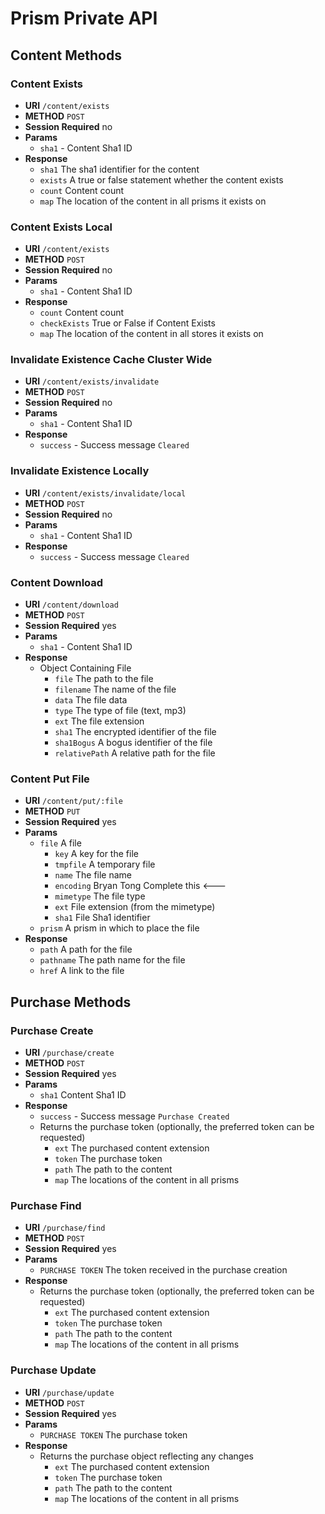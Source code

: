 # Prism Private API

## Content Methods

### Content Exists

* **URI** `/content/exists`
* **METHOD** `POST`
* **Session Required** no
* **Params**
    * `sha1` - Content Sha1 ID
* **Response**
    * `sha1` The sha1 identifier for the content
    * `exists` A true or false statement whether the content exists
    * `count` Content count
    * `map` The location of the content in all prisms it exists on
    
### Content Exists Local

* **URI** `/content/exists`
* **METHOD** `POST`
* **Session Required** no
* **Params**
    * `sha1` - Content Sha1 ID
* **Response**
    * `count` Content count
    * `checkExists` True or False if Content Exists
    * `map` The location of the content in all stores it exists on
    
### Invalidate Existence Cache Cluster Wide

* **URI** `/content/exists/invalidate`
* **METHOD** `POST`
* **Session Required** no
* **Params**
    * `sha1` - Content Sha1 ID
* **Response**
    * `success` - Success message `Cleared`

### Invalidate Existence Locally

* **URI** `/content/exists/invalidate/local`
* **METHOD** `POST`
* **Session Required** no
* **Params**
    * `sha1` - Content Sha1 ID
* **Response**
    * `success` - Success message `Cleared`
    
### Content Download

* **URI** `/content/download`
* **METHOD** `POST`
* **Session Required** yes
* **Params**
    * `sha1` - Content Sha1 ID
* **Response**
    * Object Containing File
        * `file` The path to the file
        * `filename` The name of the file
        * `data` The file data
        * `type` The type of file (text, mp3)
        * `ext` The file extension
        * `sha1` The encrypted identifier of the file
        * `sha1Bogus` A bogus identifier of the file
        * `relativePath` A relative path for the file
        
### Content Put File

* **URI** `/content/put/:file`
* **METHOD** `PUT`
* **Session Required** yes
* **Params**
    * `file` A file
        * `key` A key for the file
        * `tmpfile` A temporary file
        * `name` The file name
        * `encoding` Bryan Tong Complete this <---
        * `mimetype` The file type
        * `ext` File extension (from the mimetype)
        * `sha1` File Sha1 identifier
    * `prism` A prism in which to place the file
* **Response**
    * `path` A path for the file
    * `pathname` The path name for the file
    * `href` A link to the file

## Purchase Methods

### Purchase Create

* **URI** `/purchase/create`
* **METHOD** `POST`
* **Session Required** yes
* **Params**
    * `sha1` Content Sha1 ID
* **Response**
    * `success` - Success message `Purchase Created`
    * Returns the purchase token (optionally, the preferred token can be requested)
        * `ext` The purchased content extension
        * `token` The purchase token
        * `path` The path to the content
        * `map` The locations of the content in all prisms
        
### Purchase Find
     
* **URI** `/purchase/find`
* **METHOD** `POST`
* **Session Required** yes
* **Params**
    * `PURCHASE TOKEN` The token received in the purchase creation
* **Response**
    * Returns the purchase token (optionally, the preferred token can be requested)
        * `ext` The purchased content extension
        * `token` The purchase token
        * `path` The path to the content
        * `map` The locations of the content in all prisms
        
### Purchase Update
     
* **URI** `/purchase/update`
* **METHOD** `POST`
* **Session Required** yes
* **Params**
    * `PURCHASE TOKEN` The purchase token
* **Response**
    * Returns the purchase object reflecting any changes
        * `ext` The purchased content extension
        * `token` The purchase token
        * `path` The path to the content
        * `map` The locations of the content in all prisms